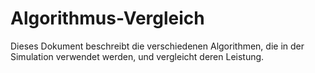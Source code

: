 # Algorithmus-Vergleich

Dieses Dokument beschreibt die verschiedenen Algorithmen, die in der Simulation verwendet werden,
und vergleicht deren Leistung.
